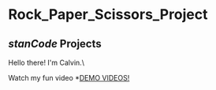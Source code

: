 # Rock_Paper_Scissors_Project

## *stanCode* Projects
Hello there! I'm Calvin.\

Watch my fun video *[DEMO VIDEOS!](https://drive.google.com/file/d/1reQ2Z1Rxbjre6-Lgk16wx0Lwqfblonyy/view?usp=sharing)
